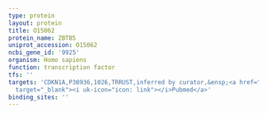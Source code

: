 ```yaml
---
type: protein
layout: protein
title: O15062
protein_name: ZBTB5
uniprot_accession: O15062
ncbi_gene_id: '9925'
organism: Homo sapiens
function: transcription factor
tfs: ''
targets: 'CDKN1A,P38936,1026,TRRUST,inferred by curator,&ensp;<a href="https://www.ncbi.nlm.nih.gov/pubmed/?term=19491398%5Buid%5D"
  target="_blank"><i uk-icon="icon: link"></i>Pubmed</a>'
binding_sites: ''
---
```

